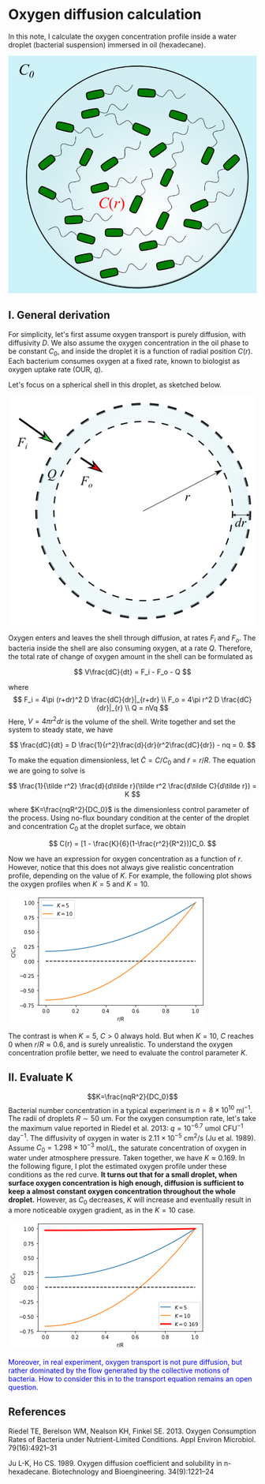 # Oxygen diffusion calculation

In this note, I calculate the oxygen concentration profile inside a water droplet (bacterial suspension) immersed in oil (hexadecane).

![oxygen gradient](../images/2022/01/oxygen-gradient.png)

## I. General derivation

For simplicity, let's first assume oxygen transport is purely diffusion, with diffusivity $D$. We also assume the oxygen concentration in the oil phase to be constant $C_0$, and inside the droplet it is a function of radial position $C(r)$. Each bacterium consumes oxygen at a fixed rate, known to biologist as oxygen uptake rate (OUR, $q$).

Let's focus on a spherical shell in this droplet, as sketched below.

![shell balance](../images/2022/01/shell-balance.png)

Oxygen enters and leaves the shell through diffusion, at rates $F_i$ and $F_o$. The bacteria inside the shell are also consuming oxygen, at a rate $Q$. Therefore, the total rate of change of oxygen amount in the shell can be formulated as

$$
V\frac{dC}{dt} = F_i - F_o - Q
$$

where
$$
F_i = 4\pi (r+dr)^2 D \frac{dC}{dr}|_{r+dr} \\
F_o = 4\pi r^2 D \frac{dC}{dr}|_{r} \\
Q = nVq
$$
Here, $V=4\pi r^2dr$ is the volume of the shell. Write together and set the system to steady state, we have

$$
\frac{dC}{dt} = D \frac{1}{r^2}\frac{d}{dr}(r^2\frac{dC}{dr}) - nq = 0.
$$

To make the equation dimensionless, let $\tilde C = C/C_0$ and $\tilde r=r/R$. The equation we are going to solve is

$$
\frac{1}{\tilde r^2} \frac{d}{d\tilde r}(\tilde r^2 \frac{d\tilde C}{d\tilde r}) = K
$$

where $K=\frac{nqR^2}{DC_0}$ is the dimensionless control parameter of the process. Using no-flux boundary condition at the center of the droplet and concentration $C_0$ at the droplet surface, we obtain

$$
C(r) = [1 - \frac{K}{6}(1-\frac{r^2}{R^2})]C_0.
$$

Now we have an expression for oxygen concentration as a function of $r$. However, notice that this does not always give realistic concentration profile, depending on the value of $K$. For example, the following plot shows the oxygen profiles when $K=5$ and $K=10$.

![oxygen profile](../images/2022/01/oxygen-profile.png)

The contrast is when $K=5$, $C>0$ always hold. But when $K=10$, $C$ reaches 0 when $r/R\approx0.6$, and is surely unrealistic. To understand the oxygen concentration profile better, we need to evaluate the control parameter $K$.

## II. Evaluate K
$$K=\frac{nqR^2}{DC_0}$$
Bacterial number concentration in a typical experiment is $n = 8\times 10^{10}$ ml$^{-1}$. The radii of droplets $R\sim50$ um. For the oxygen consumption rate, let's take the maximum value reported in Riedel et al. 2013: $q=10^{-6.7}$ umol CFU$^{-1}$ day$^{-1}$. The diffusivity of oxygen in water is $2.11\times 10^{-5}$ cm$^2$/s (Ju et al. 1989). Assume $C_0=1.298\times 10^{-3}$ mol/L, the saturate concentration of oxygen in water under atmosphere pressure. Taken together, we have $K\approx0.169$. In the following figure, I plot the estimated oxygen profile under these conditions as the red curve. **It turns out that for a small droplet, when surface oxygen concentration is high enough, diffusion is sufficient to keep a almost constant oxygen concentration throughout the whole droplet.** However, as $C_0$ decreases, $K$ will increase and eventually result in a more noticeable oxygen gradient, as in the $K=10$ case.

![real oxygen profile](../images/2022/01/real-oxygen-profile.png)

<font color="blue">Moreover, in real experiment, oxygen transport is not pure diffusion, but rather dominated by the flow generated by the collective motions of bacteria. How to consider this in to the transport equation remains an open question.</font>


## References
Riedel TE, Berelson WM, Nealson KH, Finkel SE. 2013. Oxygen Consumption Rates of Bacteria under Nutrient-Limited Conditions. Appl Environ Microbiol. 79(16):4921–31

Ju L-K, Ho CS. 1989. Oxygen diffusion coefficient and solubility in n-hexadecane. Biotechnology and Bioengineering. 34(9):1221–24











<!--  -->
